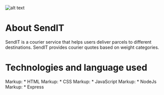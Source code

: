 ![alt text](https://travis-ci.com/rwajon/sendit.svg?branch=v1)
# About SendIT
SendIT is a courier service that helps users deliver parcels to different destinations. SendIT provides courier quotes based on weight categories.
# Technologies and language used
Markup: * HTML
Markup: * CSS
Markup: * JavaScript
Markup: * NodeJs
Markup: * Express
